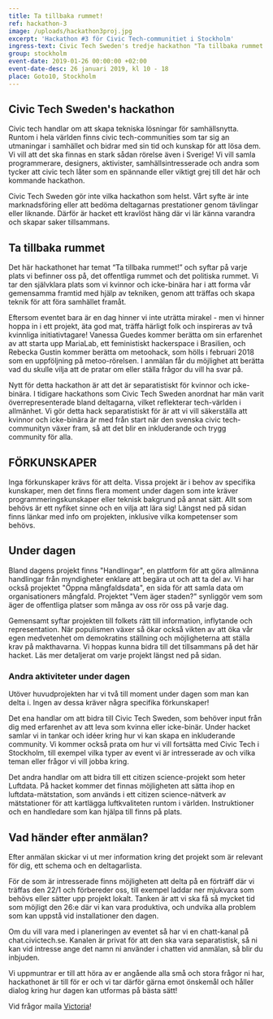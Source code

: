 ```yaml
---
title: Ta tillbaka rummet!
ref: hackathon-3
image: /uploads/hackathon3proj.jpg
excerpt: 'Hackathon #3 för Civic Tech-communitiet i Stockholm'
ingress-text: Civic Tech Sweden's tredje hackathon "Ta tillbaka rummet!" är nu öppet för deltagare att anmäla sig till! Hacket är separatistiskt för kvinnor och icke-binära och äger rum den 26e Januari i Stockholm. Vi bjuder på mat och fika, intressanta projekt och skönt häng!
group: stockholm
event-date: 2019-01-26 00:00:00 +02:00
event-date-desc: 26 januari 2019, kl 10 - 18
place: Goto10, Stockholm
---
```


## Civic Tech Sweden's hackathon

Civic tech handlar om att skapa tekniska lösningar för samhällsnytta. Runtom i hela världen finns civic tech-communities som tar sig an utmaningar i samhället och bidrar med sin tid och kunskap för att lösa dem. Vi vill att det ska finnas en stark sådan rörelse även i Sverige! Vi vill samla programmerare, designers, aktivister, samhällsintresserade och andra som tycker att civic tech låter som en spännande eller viktigt grej till det här och kommande hackathon.

Civic Tech Sweden gör inte vilka hackathon som helst. Vårt syfte är inte marknadsföring eller att bedöma deltagarnas prestationer genom tävlingar eller liknande. Därför är hacket ett kravlöst häng där vi lär känna varandra och skapar saker tillsammans.

## Ta tillbaka rummet

Det här hackathonet har temat “Ta tillbaka rummet!” och syftar på varje plats vi befinner oss på, det offentliga rummet och det politiska rummet. Vi tar den självklara plats som vi kvinnor och icke-binära har i att forma vår gemensamma framtid med hjälp av tekniken, genom att träffas och skapa teknik för att föra samhället framåt.

Eftersom eventet bara är en dag hinner vi inte uträtta mirakel - men vi hinner hoppa in i ett projekt, äta god mat, träffa härligt folk och inspireras av två kvinnliga initiativtagare! Vanessa Guedes kommer berätta om sin erfarenhet av att starta upp MariaLab, ett feministiskt hackerspace i Brasilien, och Rebecka Gustin kommer berätta om metoohack, som hölls i februari 2018 som en uppföljning på metoo-rörelsen. I anmälan får du möjlighet att berätta vad du skulle vilja att de pratar om eller ställa frågor du vill ha svar på.

Nytt för detta hackathon är att det är separatistiskt för kvinnor och icke-binära. I tidigare hackathons som Civic Tech Sweden anordnat har män varit överrepresenterade bland deltagarna, vilket reflekterar tech-världen i allmänhet. Vi gör detta hack separatistiskt för är att vi vill säkerställa att kvinnor och icke-binära är med från start när den svenska civic tech-communityn växer fram, så att det blir en inkluderande och trygg community för alla.

## FÖRKUNSKAPER

Inga förkunskaper krävs för att delta. Vissa projekt är i behov av specifika kunskaper, men det finns flera moment under dagen som inte kräver programmeringskunskaper eller teknisk bakgrund på annat sätt. Allt som behövs är ett nyfiket sinne och en vilja att lära sig! Längst ned på sidan finns länkar med info om projekten, inklusive vilka kompetenser som behövs.

## Under dagen

Bland dagens projekt finns "Handlingar", en plattform för att göra allmänna handlingar från myndigheter enklare att begära ut och att ta del av. Vi har också projektet "Öppna mångfaldsdata", en sida för att samla data om organisationers mångfald. Projektet "Vem äger staden?" synliggör vem som äger de offentliga platser som många av oss rör oss på varje dag.

Gemensamt syftar projekten till folkets rätt till information, inflytande och representation. När populismen växer så ökar också vikten av att öka vår egen medvetenhet om demokratins ställning och möjligheterna att ställa krav på makthavarna. Vi hoppas kunna bidra till det tillsammans på det här hacket. Läs mer detaljerat om varje projekt längst ned på sidan.

### Andra aktiviteter under dagen

Utöver huvudprojekten har vi två till moment under dagen som man kan delta i. Ingen av dessa kräver några specifika förkunskaper!

Det ena handlar om att bidra till Civic Tech Sweden, som behöver input från dig med erfarenhet av att leva som kvinna eller icke-binär. Under hacket samlar vi in tankar och idéer kring hur vi kan skapa en inkluderande community. Vi kommer också prata om hur vi vill fortsätta med Civic Tech i Stockholm, till exempel vilka typer av event vi är intresserade av och vilka teman eller frågor vi vill jobba kring.

Det andra handlar om att bidra till ett citizen science-projekt som heter Luftdata. På hacket kommer det finnas möjligheten att sätta ihop en luftdata-mätstation, som används i ett citizen science-nätverk av mätstationer för att kartlägga luftkvaliteten runtom i världen. Instruktioner och en handledare som kan hjälpa till finns på plats.

## Vad händer efter anmälan?

Efter anmälan skickar vi ut mer information kring det projekt som är relevant för dig, ett schema och en deltagarlista.

För de som är intresserade finns möjligheten att delta på en förträff där vi träffas den 22/1 och förbereder oss, till exempel laddar ner mjukvara som behövs eller sätter upp projekt lokalt. Tanken är att vi ska få så mycket tid som möjligt den 26:e där vi kan vara produktiva, och undvika alla problem som kan uppstå vid installationer den dagen.

Om du vill vara med i planeringen av eventet så har vi en chatt-kanal på chat.civictech.se. Kanalen är privat för att den ska vara separatistisk, så ni kan vid intresse ange det namn ni använder i chatten vid anmälan, så blir du inbjuden.

Vi uppmuntrar er till att höra av er angående alla små och stora frågor ni har, hackathonet är till för er och vi tar därför gärna emot önskemål och håller dialog kring hur dagen kan utformas på bästa sätt!

Vid frågor maila [Victoria](mailto:victoria@digidemlab.org)!
